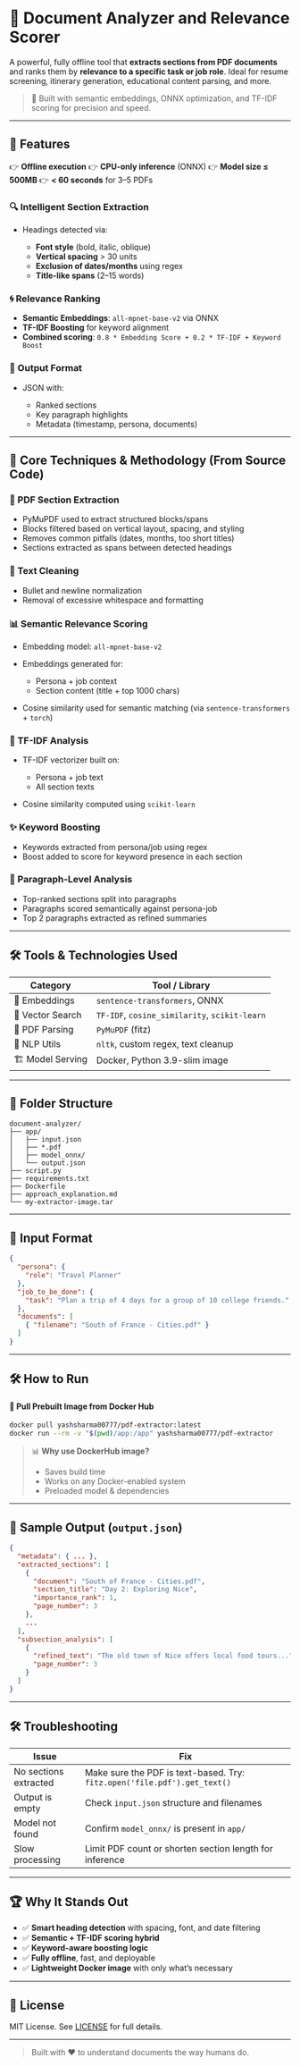# 🧠 Document Analyzer and Relevance Scorer

A powerful, fully offline tool that **extracts sections from PDF documents** and ranks them by **relevance to a specific task or job role**. Ideal for resume screening, itinerary generation, educational content parsing, and more.

> 📍 Built with semantic embeddings, ONNX optimization, and TF-IDF scoring for precision and speed.

---

## 🚀 Features

👉 **Offline execution**
👉 **CPU-only inference** (ONNX)
👉 **Model size ≤ 500MB**
👉 **< 60 seconds** for 3–5 PDFs

### 🔍 Intelligent Section Extraction

* Headings detected via:

  * **Font style** (bold, italic, oblique)
  * **Vertical spacing** > 30 units
  * **Exclusion of dates/months** using regex
  * **Title-like spans** (2–15 words)

### 🌀 Relevance Ranking

* **Semantic Embeddings**: `all-mpnet-base-v2` via ONNX
* **TF-IDF Boosting** for keyword alignment
* **Combined scoring**: `0.8 * Embedding Score + 0.2 * TF-IDF + Keyword Boost`

### 📼 Output Format

* JSON with:

  * Ranked sections
  * Key paragraph highlights
  * Metadata (timestamp, persona, documents)

---

## 🧠 Core Techniques & Methodology (From Source Code)

### 🔖 PDF Section Extraction

* PyMuPDF used to extract structured blocks/spans
* Blocks filtered based on vertical layout, spacing, and styling
* Removes common pitfalls (dates, months, too short titles)
* Sections extracted as spans between detected headings

### 🧬 Text Cleaning

* Bullet and newline normalization
* Removal of excessive whitespace and formatting

### 📊 Semantic Relevance Scoring

* Embedding model: `all-mpnet-base-v2`
* Embeddings generated for:

  * Persona + job context
  * Section content (title + top 1000 chars)
* Cosine similarity used for semantic matching (via `sentence-transformers` + `torch`)

### 🔢 TF-IDF Analysis

* TF-IDF vectorizer built on:

  * Persona + job text
  * All section texts
* Cosine similarity computed using `scikit-learn`

### ✨ Keyword Boosting

* Keywords extracted from persona/job using regex
* Boost added to score for keyword presence in each section

### 📃 Paragraph-Level Analysis

* Top-ranked sections split into paragraphs
* Paragraphs scored semantically against persona-job
* Top 2 paragraphs extracted as refined summaries

---

## 🛠️ Tools & Technologies Used

| Category          | Tool / Library                                |
| ----------------- | --------------------------------------------- |
| 👾 Embeddings     | `sentence-transformers`, ONNX                 |
| 🔢 Vector Search  | `TF-IDF`, `cosine_similarity`, `scikit-learn` |
| 📄 PDF Parsing    | `PyMuPDF` (fitz)                              |
| 🔎 NLP Utils      | `nltk`, custom regex, text cleanup            |
| 🏗️ Model Serving | Docker, Python 3.9-slim image                 |

---

## 📅 Folder Structure

```
document-analyzer/
├── app/
│   ├── input.json
│   ├── *.pdf
│   ├── model_onnx/
│   └── output.json
├── script.py
├── requirements.txt
├── Dockerfile
├── approach_explanation.md
└── my-extractor-image.tar
```

---

## 🚪 Input Format

```json
{
  "persona": {
    "role": "Travel Planner"
  },
  "job_to_be_done": {
    "task": "Plan a trip of 4 days for a group of 10 college friends."
  },
  "documents": [
    { "filename": "South of France - Cities.pdf" }
  ]
}
```

---

## 🛠️ How to Run



#### 🚚 Pull Prebuilt Image from Docker Hub

```bash
docker pull yashsharma00777/pdf-extractor:latest
docker run --rm -v "$(pwd)/app:/app" yashsharma00777/pdf-extractor
```

> 📊 **Why use DockerHub image?**
>
> * Saves build time
> * Works on any Docker-enabled system
> * Preloaded model & dependencies

---

## 🔎 Sample Output (`output.json`)

```json
{
  "metadata": { ... },
  "extracted_sections": [
    {
      "document": "South of France - Cities.pdf",
      "section_title": "Day 2: Exploring Nice",
      "importance_rank": 1,
      "page_number": 3
    },
    ...
  ],
  "subsection_analysis": [
    {
      "refined_text": "The old town of Nice offers local food tours...",
      "page_number": 3
    }
  ]
}
```

---

## 🛠️ Troubleshooting

| Issue                 | Fix                                                                      |
| --------------------- | ------------------------------------------------------------------------ |
| No sections extracted | Make sure the PDF is text-based. Try: `fitz.open('file.pdf').get_text()` |
| Output is empty       | Check `input.json` structure and filenames                               |
| Model not found       | Confirm `model_onnx/` is present in `app/`                               |
| Slow processing       | Limit PDF count or shorten section length for inference                  |

---

## 🏆 Why It Stands Out

* ✅ **Smart heading detection** with spacing, font, and date filtering
* ✅ **Semantic + TF-IDF scoring hybrid**
* ✅ **Keyword-aware boosting logic**
* ✅ **Fully offline**, fast, and deployable
* ✅ **Lightweight Docker image** with only what’s necessary

---

## 📄 License

MIT License. See [LICENSE](LICENSE) for full details.

---

> Built with ❤️ to understand documents the way humans do.
